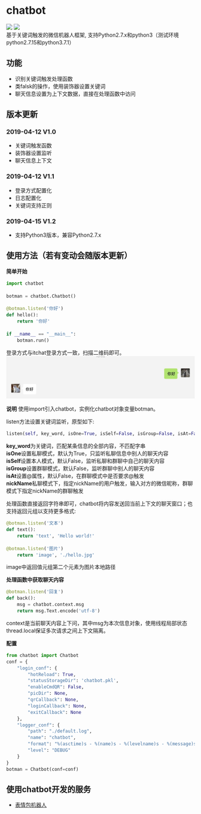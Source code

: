 # chatbot
![](https://img.shields.io/badge/chatbot-1.2-green.svg)
![](https://img.shields.io/badge/python-2.7.x|3.x-brightgreen.svg)  
基于关键词触发的微信机器人框架, 支持Python2.7.x和python3（测试环境python2.7.15和python3.7.1） 

## 功能
- 识别关键词触发处理函数
- 类falsk的操作，使用装饰器设置关键词
- 聊天信息设置为上下文数据，直接在处理函数中访问

## 版本更新
### 2019-04-12 V1.0
- 关键词触发函数
- 装饰器设置监听
- 聊天信息上下文
### 2019-04-12 V1.1
- 登录方式配置化
- 日志配置化
- 关键词支持正则
### 2019-04-15 V1.2
- 支持Python3版本，兼容Python2.7.x

## 使用方法（若有变动会随版本更新）
**简单开始**
```python
import chatbot

botman = chatbot.Chatbot()

@botman.listen('你好')
def hello():
    return '你好'

if __name__ == "__main__":
    botman.run()
```
登录方式与itchat登录方式一致，扫描二维码即可。  
![](./img/demo.png)  

**说明**
使用import引入chatbot，实例化chatbot对象变量botman。  

listen方法设置关键词监听，原型如下:  
```python
listen(self, key_word, isOne=True, isSelf=False, isGroup=False, isAt=False, nickName=None)
```
**key_word**为关键词，匹配某条信息的全部内容，不匹配字串  
**isOne**设置私聊模式，默认为True，只监听私聊信息中别人的聊天内容  
**isSelf**设置本人模式，默认False，监听私聊和群聊中自己的聊天内容  
**isGroup**设置群聊模式，默认False，监听群聊中别人的聊天内容  
**isAt**设置@属性，默认False，在群聊模式中是否要求@触发  
**nickName**私聊模式下，指定nickName的用户触发，输入对方的微信昵称，群聊模式下指定nickName的群聊触发  

处理函数直接返回字符串即可，chatbot将内容发送回当前上下文的聊天窗口；也支持返回元组以支持更多格式:  
```python
@botman.listen('文本')
def text():
    return 'text', 'Hello world!'

@botman.listen('图片')
    return 'image', './hello.jpg'
```
image中返回值元组第二个元素为图片本地路径

**处理函数中获取聊天内容**
```python
@botman.listen('回复')
def back():
    msg = chatbot.context.msg
    return msg.Text.encode('utf-8')
```
context是当前聊天内容上下问，其中msg为本次信息对象，使用线程局部状态thread.local保证多次请求之间上下文隔离。

**配置**
```python
from chatbot import Chatbot
conf = {
    "login_conf": {
        "hotReload": True,
        "statusStorageDir": 'chatbot.pkl',
        "enableCmdQR": False,
        "picDir": None,
        "qrCallback": None,
        "loginCallback": None,
        "exitCallback": None
    },
    "logger_conf": {
        "path": "./default.log",
        "name": "chatbot",
        "format": "%(asctime)s - %(name)s - %(levelname)s - %(message)s",
        "level": "DEBUG"
    }
}
botman = Chatbot(conf=conf)
```

## 使用chatbot开发的服务
- [表情包机器人](example/emoji_robot.md)
